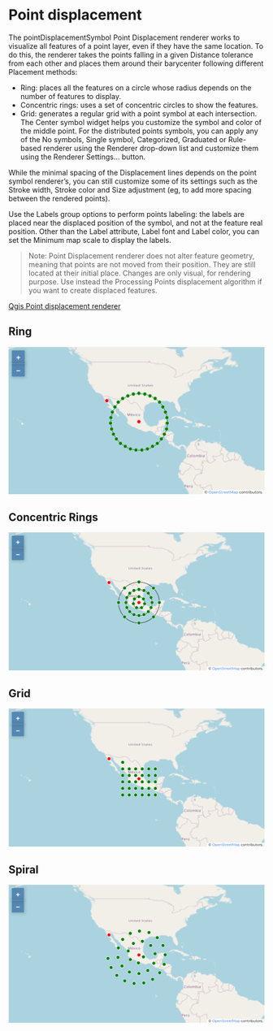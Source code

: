 # Point displacement

The pointDisplacementSymbol Point Displacement renderer works to visualize all features of a point layer, even if they have the same location. To do this, the renderer takes the points falling in a given Distance tolerance from each other and places them around their barycenter following different Placement methods:

* Ring: places all the features on a circle whose radius depends on the number of features to display.
* Concentric rings: uses a set of concentric circles to show the features.
* Grid: generates a regular grid with a point symbol at each intersection.
The Center symbol widget helps you customize the symbol and color of the middle point. For the distributed points symbols, you can apply any of the No symbols, Single symbol, Categorized, Graduated or Rule-based renderer using the Renderer drop-down list and customize them using the Renderer Settings… button.

While the minimal spacing of the Displacement lines depends on the point symbol renderer’s, you can still customize some of its settings such as the Stroke width, Stroke color and Size adjustment (eg, to add more spacing between the rendered points).

Use the Labels group options to perform points labeling: the labels are placed near the displaced position of the symbol, and not at the feature real position. Other than the Label attribute, Label font and Label color, you can set the Minimum map scale to display the labels.

> Note: Point Displacement renderer does not alter feature geometry, meaning that points are not moved from their position. They are still located at their initial place. Changes are only visual, for rendering purpose. Use instead the Processing Points displacement algorithm if you want to create displaced features.

[Qgis Point displacement renderer](https://docs.qgis.org/3.22/en/docs/user_manual/working_with_vector/vector_properties.html#point-displacement-renderer)


## Ring

![Ring](./docs/mexico-ring.png)

## Concentric Rings

![Concentric Rings](./docs/mexico-concentric-rings.png)

## Grid

![Grid](./docs/mexico-grid.png)

## Spiral

![Spiral](./docs/mexico-spiral.png)
